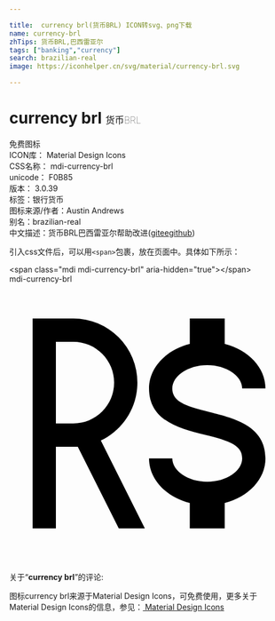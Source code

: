 ```yaml
---

title:  currency brl(货币BRL) ICON转svg、png下载
name: currency-brl
zhTips: 货币BRL,巴西雷亚尔
tags: ["banking","currency"]
search: brazilian-real
image: https://iconhelper.cn/svg/material/currency-brl.svg

---
```


# currency brl  <small style="font-size: 60%;font-weight: 100">货币BRL</small>


<div class="detail-page">
<p>
<span><span class="badge-success badge">免费图标</span> </span>
<br/>
<span>
ICON库：
<span class="badge-secondary badge">Material Design Icons</span> 
</span>
<br/>
<span>
CSS名称：
<span class="badge-secondary badge">mdi-currency-brl</span> 
</span>
<br/>
<span>
unicode：
<span class="badge-secondary badge">F0B85</span> 
<copy-btn content='F0B85' btn-title=""></copy-btn>
<copy-btn :content='String.fromCodePoint(parseInt("F0B85", 16))' btn-title="复制U"></copy-btn>
</span>
<br/>
<span>
版本：
<span class="badge-secondary badge">3.0.39</span> 
</span><br/><span>标签：<span class="badge-light badge"><router-link to="/tags/banking.html">银行</router-link></span><span class="badge-light badge"><router-link to="/tags/currency.html">货币</router-link></span></span>
<br/>
<span>图标来源/作者：<span class="badge-light badge">Austin Andrews</span></span> 
<br/>
<span>别名：<span class="badge-light badge">brazilian-real</span></span><br/><span class="zh-detail">中文描述：<span class="badge-primary badge">货币BRL</span><span class="badge-primary badge">巴西雷亚尔</span><span class="help-link"><span>帮助改进</span>(<a href="https://gitee.com/liuwave/icon-helper/edit/master/json/material/currency-brl.json" target="_blank" rel="noopener noreferrer">gitee</a><a href="https://github.com/liuwave/icon-helper/edit/master/json/material/currency-brl.json" target="_blank" rel="noopener noreferrer">github</a></span>)</span><br/>
</p>
</div>
<div class="alert alert-dark">
  <i class="mdi mdi-currency-brl mdi-48px"></i>
  <i class="mdi mdi-currency-brl mdi-36px"></i>
  <i class="mdi mdi-currency-brl mdi-24px"></i>
  <i class="mdi mdi-currency-brl mdi-18px"></i>
</div>
<div>
  <p>引入css文件后，可以用<code>&lt;span&gt;</code>包裹，放在页面中。具体如下所示：    
  </p>
  <div class="alert alert-primary" style="font-size: 14px">
    &lt;span class="mdi mdi-currency-brl" aria-hidden="true"&gt;&lt;/span&gt;
    <copy-btn content='<span class="mdi mdi-currency-brl" aria-hidden="true"></span>'></copy-btn>
  </div>
  <div class="alert alert-secondary">
    <i class="mdi mdi-currency-brl"
    style="font-size: 24px"
    aria-hidden="true"></i> mdi-currency-brl
    <copy-btn content="mdi-currency-brl" btn-title="复制图标名称"></copy-btn>
  </div>
</div>
<div id="svg" class="svg-wrap">
<svg xmlns="http://www.w3.org/2000/svg" viewBox="0 0 24 24"><path d="M12,15H14C14,16.08 15.37,17 17,17C18.63,17 20,16.08 20,15C20,13.9 18.96,13.5 16.76,12.97C14.64,12.44 12,11.78 12,9C12,7.21 13.47,5.69 15.5,5.18V3H18.5V5.18C20.53,5.69 22,7.21 22,9H20C20,7.92 18.63,7 17,7C15.37,7 14,7.92 14,9C14,10.1 15.04,10.5 17.24,11.03C19.36,11.56 22,12.22 22,15C22,16.79 20.53,18.31 18.5,18.82V21H15.5V18.82C13.47,18.31 12,16.79 12,15M2,3H5.5A5.5,5.5 0 0,1 11,8.5C11,10.69 9.71,12.59 7.86,13.47L11.64,21H9.4L5.88,14H5.5L4,14V21H2V3M5.5,12A3.5,3.5 0 0,0 9,8.5A3.5,3.5 0 0,0 5.5,5H4V12H5.5Z" /></svg>
</div>
<detail full-name='mdi-currency-brl'></detail>
<div class="icon-detail__container">
<p>关于“<b>currency brl</b>”的评论:</p>
</div>
<Vssue title="关于“currency brl”的评论" />    
<div><p>图标currency brl来源于Material Design Icons，可免费使用，更多关于 Material Design Icons的信息，参见：<a target="_blank" href="https://iconhelper.cn/material.html"> Material Design Icons</a>
</p></div>
